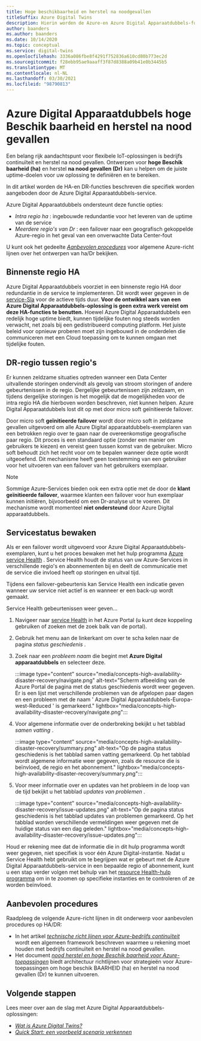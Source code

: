 ```yaml
---
title: Hoge beschikbaarheid en herstel na noodgevallen
titleSuffix: Azure Digital Twins
description: Hierin worden de Azure-en Azure Digital Apparaatdubbels-functies beschreven waarmee u Maxi maal beschik bare Azure IoT-oplossingen kunt bouwen met mogelijkheden voor herstel na nood gevallen.
author: baanders
ms.author: baanders
ms.date: 10/14/2020
ms.topic: conceptual
ms.service: digital-twins
ms.openlocfilehash: 3336a086fbe8f4291f752836a610cd80b773ec2d
ms.sourcegitcommit: f28ebb95ae9aaaff3f87d8388a09b41e0b3445b5
ms.translationtype: MT
ms.contentlocale: nl-NL
ms.lasthandoff: 03/30/2021
ms.locfileid: "98790813"
---
```

# <a name="azure-digital-twins-high-availability-and-disaster-recovery"></a>Azure Digital Apparaatdubbels hoge Beschik baarheid en herstel na nood gevallen

Een belang rijk aandachtspunt voor flexibele IoT-oplossingen is bedrijfs continuïteit en herstel na nood gevallen. Ontwerpen voor **hoge Beschik baarheid (ha)** en herstel **na nood gevallen (Dr)** kan u helpen om de juiste uptime-doelen voor uw oplossing te definiëren en te bereiken.

In dit artikel worden de HA-en DR-functies beschreven die specifiek worden aangeboden door de Azure Digital Apparaatdubbels-service.

Azure Digital Apparaatdubbels ondersteunt deze functie opties:
* *Intra regio ha* : ingebouwde redundantie voor het leveren van de uptime van de service
* *Meerdere regio's van Dr* : een failover naar een geografisch gekoppelde Azure-regio in het geval van een onverwachte Data Center-fout

U kunt ook het gedeelte [*Aanbevolen procedures*](#best-practices) voor algemene Azure-richt lijnen over het ontwerpen van ha/Dr bekijken.

## <a name="intra-region-ha"></a>Binnenste regio HA
 
Azure Digital Apparaatdubbels voorziet in een binnenste regio HA door redundantie in de service te implementeren. Dit wordt weer gegeven in de [service-Sla](https://azure.microsoft.com/support/legal/sla/digital-twins) voor de actieve tijds duur. **Voor de ontwikkel aars van een Azure Digital Apparaatdubbels-oplossing is geen extra werk vereist om deze HA-functies te benutten.** Hoewel Azure Digital Apparaatdubbels een redelijk hoge uptime biedt, kunnen tijdelijke fouten nog steeds worden verwacht, net zoals bij een gedistribueerd computing platform. Het juiste beleid voor opnieuw proberen moet zijn ingebouwd in de onderdelen die communiceren met een Cloud toepassing om te kunnen omgaan met tijdelijke fouten.

## <a name="cross-region-dr"></a>DR-regio tussen regio's

Er kunnen zeldzame situaties optreden wanneer een Data Center uitvallende storingen ondervindt als gevolg van stroom storingen of andere gebeurtenissen in de regio. Dergelijke gebeurtenissen zijn zeldzaam, en tijdens dergelijke storingen is het mogelijk dat de mogelijkheden voor de intra regio HA die hierboven worden beschreven, niet kunnen helpen. Azure Digital Apparaatdubbels lost dit op met door micro soft geïnitieerde failover.

Door micro soft **geïnitieerde failover** wordt door micro soft in zeldzame gevallen uitgevoerd om alle Azure Digital apparaatdubbels-exemplaren van een betrokken regio over te gaan naar de overeenkomstige geografische paar regio. Dit proces is een standaard optie (zonder een manier om gebruikers te kiezen) en vereist geen tussen komst van de gebruiker. Micro soft behoudt zich het recht voor om te bepalen wanneer deze optie wordt uitgeoefend. Dit mechanisme heeft geen toestemming van een gebruiker voor het uitvoeren van een failover van het gebruikers exemplaar.

>[!NOTE]
> Sommige Azure-Services bieden ook een extra optie met de door de **klant geïnitieerde failover**, waarmee klanten een failover voor hun exemplaar kunnen initiëren, bijvoorbeeld om een Dr-analyse uit te voeren. Dit mechanisme wordt momenteel **niet ondersteund** door Azure Digital apparaatdubbels. 

## <a name="monitor-service-health"></a>Servicestatus bewaken

Als er een failover wordt uitgevoerd voor Azure Digital Apparaatdubbels-exemplaren, kunt u het proces bewaken met het hulp programma [Azure service Health](../service-health/service-health-overview.md) . Service Health houdt de status van uw Azure-Services in verschillende regio's en abonnementen bij en deelt de communicatie met de service die invloed heeft op storingen en uitval tijd.

Tijdens een failover-gebeurtenis kan Service Health een indicatie geven wanneer uw service niet actief is en wanneer er een back-up wordt gemaakt.

Service Health gebeurtenissen weer geven...
1. Navigeer naar [service Health](https://portal.azure.com/?feature.customportal=false#blade/Microsoft_Azure_Health/AzureHealthBrowseBlade/serviceIssues) in het Azure Portal (u kunt deze koppeling gebruiken of zoeken met de zoek balk van de portal).
1. Gebruik het menu aan de linkerkant om over te scha kelen naar de pagina *status geschiedenis* .
1. Zoek naar een *probleem naam* die begint met **Azure Digital apparaatdubbels** en selecteer deze.

    :::image type="content" source="media/concepts-high-availability-disaster-recovery/navigate.png" alt-text="Scherm afbeelding van de Azure Portal de pagina met de status geschiedenis wordt weer gegeven. Er is een lijst met verschillende problemen van de afgelopen paar dagen en een probleem met de naam ' Azure Digital Apparaatdubbels-Europa-west-Reduced ' is gemarkeerd." lightbox="media/concepts-high-availability-disaster-recovery/navigate.png":::

1. Voor algemene informatie over de onderbreking bekijkt u het tabblad *samen vatting* .

    :::image type="content" source="media/concepts-high-availability-disaster-recovery/summary.png" alt-text="Op de pagina status geschiedenis is het tabblad samen vatting gemarkeerd. Op het tabblad wordt algemene informatie weer gegeven, zoals de resource die is beïnvloed, de regio en het abonnement." lightbox="media/concepts-high-availability-disaster-recovery/summary.png":::
1. Voor meer informatie over en updates van het probleem in de loop van de tijd bekijkt u het tabblad *updates van problemen* .

    :::image type="content" source="media/concepts-high-availability-disaster-recovery/issue-updates.png" alt-text="Op de pagina status geschiedenis is het tabblad updates van problemen gemarkeerd. Op het tabblad worden verschillende vermeldingen weer gegeven met de huidige status van een dag geleden." lightbox="media/concepts-high-availability-disaster-recovery/issue-updates.png":::


Houd er rekening mee dat de informatie die in dit hulp programma wordt weer gegeven, niet specifiek is voor één Azure Digital-instantie. Nadat u Service Health hebt gebruikt om te begrijpen wat er gebeurt met de Azure Digital Apparaatdubbels-service in een bepaalde regio of abonnement, kunt u een stap verder volgen met behulp van het [resource Health-hulp programma](troubleshoot-resource-health.md) om in te zoomen op specifieke instanties en te controleren of ze worden beïnvloed.

## <a name="best-practices"></a>Aanbevolen procedures

Raadpleeg de volgende Azure-richt lijnen in dit onderwerp voor aanbevolen procedures op HA/DR: 
* In het artikel [*technische richt lijnen voor Azure-bedrijfs continuïteit*](/azure/architecture/framework/resiliency/overview) wordt een algemeen framework beschreven waarmee u rekening moet houden met bedrijfs continuïteit en herstel na nood gevallen. 
* Het document [*nood herstel en hoge Beschik baarheid voor Azure-toepassingen*](/azure/architecture/framework/resiliency/backup-and-recovery) biedt architectuur richtlijnen voor strategieën voor Azure-toepassingen om hoge beschik BAARHEID (ha) en herstel na nood gevallen (Dr) te kunnen uitvoeren.

## <a name="next-steps"></a>Volgende stappen 

Lees meer over aan de slag met Azure Digital Apparaatdubbels-oplossingen:
 
* [*Wat is Azure Digital Twins?*](overview.md)
* [*Quick Start: een voorbeeld scenario verkennen*](quickstart-adt-explorer.md)